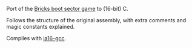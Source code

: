 Port of the [Bricks boot sector game](https://github.com/nanochess/bricks) to (16-bit) C.

Follows the structure of the original assembly, with extra comments and magic constants explained.

Compiles with [ia16-gcc](https://github.com/tkchia/build-ia16).
